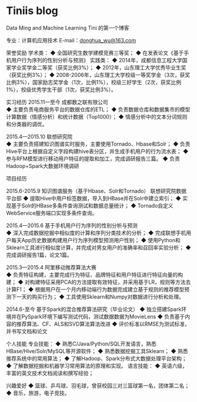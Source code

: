 # Tiniis  blog
Data Ming and Machine Learning
Tini 的第一个博客


 专业：计算机应用技术    E-mail：donghua_wu@163.com


荣誉奖励
学术类：
◆	全国研究生数学建模竞赛三等奖；
◆	在发表论文《基于手机用户行为序列的性别分析与预测》
实践类：
◆	2014年，成都信息工程大学国家学业奖学金二等奖（获奖比例3%）；
◆	2012年，山东理工大学优秀毕业生奖（获奖比例3%）；
◆	2008-2006年，山东理工大学校级一等奖学金（3次，获奖比例3%），国家励志奖学金（1次，比例1%），校级三好学生（2次，获奖比例1%），校级优秀学生干部（1次，获奖比例3%）。


实习经历
2015.11—至今			   成都数之联有限公司			            
◆	主要负责电商服务平台的数据仓库的ETL；
◆	负责数据仓库和数据集市的模型计算数据（情感分析）和统计数据（Top1000）；
◆	情感分析中的文本分词规则和分类器的调优。

2015.4—2015.10			   联想研究院			            
◆	主要负责搭建知识图谱实时服务，主要使用Tornado、Hbase和Solr；
◆	负责Hive平台上根据自定义字段构建hive表分区，并生成手机用户的行为流水表；
◆	参与RFM模型进行移动用户特征的提取和加工，完成调研报告三篇。
◆	负责Hadoop+Spark大数据环境调研


项目经历

2015.6-2015.9       知识图谱服务（基于Hbase、Solr和Tornado）          联想研究院数据平台部
◆	提取Hive中用户标签数据，导入到HBase并在Solr中建立索引；
◆	实现基于Solr的HBase多条件查询测试和数据总量统计；
◆	Tornado自定义WebService服务端口实现多条件查询。

2015.4—2015.6		  基于手机用户行为序列的性别分析与预测		                                         
◆	深入完成数据挖掘中相似度的计算和序列分类技术的分析；
◆	完成联想手机用户每天App历史数据构建用户行为序列模型预测用户性别；
◆	使用Python和Sklearn工具进行相似度计算，并完成对男女用户的准确率和召回率实验分析；
◆	完成调研报告1篇，论文1篇。	


2015.3—2015.4		阿里移动推荐算法大赛     
◆	负责特征构建，主要完成行为特征、品牌特征和用户特征进行特征向量的构建；
◆	对构建特征采用PCA的方法提取有效特征，并采用基于LR，规则等方法去计算F1；
◆	根据用户在一个月内移动端行为数据完成建立基于规则的推荐模型预测下一天的购买行为；
◆	工具使用Sklearn和Numpy对数据进行分析和处理。

2014.6-至今      基于Spark的混合推荐算法研究（毕业论文）
◆	独立搭建Spark环境并在PySpark环境下编写测试代码，测试数据数据为MovieLens
◆	负责基于内容的推荐算法、CF、ALS和SVD算法算法改进
◆	评价标准以RMSE为测试标准，并书写文档和论文


个人技能
专业技能：
◆	熟悉C/Java/Python/SQL开发语言，熟悉HBase/Hive/Solr/MySQL等开源软件；
◆	熟悉数据挖掘工具Sklearn；
◆	熟悉推荐系统中的常用算法；
◆	了解Hadoop、Spark分布式大数据处理平台架构；
◆	了解数据挖掘和机器学习常用算法的原理和实现。
语言技能：
◆	英语六级，丰富的英文技术文档阅读和撰写经验；

兴趣爱好
◆	篮球、乒乓球、羽毛球，曾获校园三对三篮球第一名，团体第二名；
◆	音乐，旅游，电子竞技。

